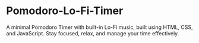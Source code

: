 # Pomodoro-Lo-Fi-Timer
A minimal Pomodoro Timer with built-in Lo-Fi music, built using HTML, CSS, and JavaScript. Stay focused, relax, and manage your time effectively.
